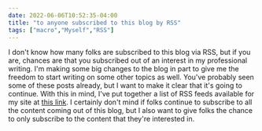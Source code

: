 ```yaml
---
date: 2022-06-06T10:52:35-04:00
title: "to anyone subscribed to this blog by RSS"
tags: ["macro","Myself","RSS"]
---
```


I don't know how many folks are subscribed to this blog via RSS, but if you are, chances are that you subscribed out of an interest in my professional writing. I'm making some big changes to the blog in part to give me the freedom to start writing on some other topics as well. You've probably seen some of these posts already, but I want to make it clear that it's going to continue. With this in mind, I've put together a list of RSS feeds available for my site at [this link](https://spencergreenhalgh.com/rss/). I certainly don't mind if folks continue to subscribe to all the content coming out of this blog, but I also want to give folks the chance to only subscribe to the content that they're interested in.